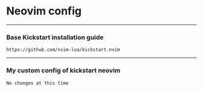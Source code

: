 # Neovim config
    
***
### Base Kickstart installation guide
    https://github.com/nvim-lua/kickstart.nvim

***
### My custom config of kickstart neovim
    No changes at this time
